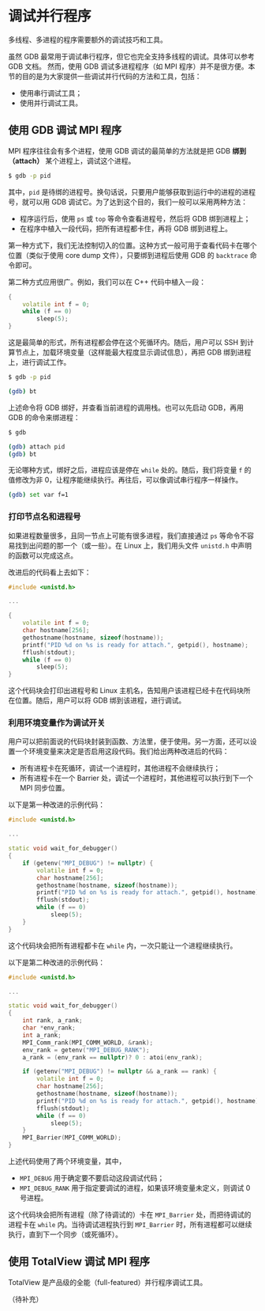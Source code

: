 # 调试并行程序

多线程、多进程的程序需要额外的调试技巧和工具。

虽然 GDB 最常用于调试串行程序，但它也完全支持多线程的调试。具体可以参考 GDB 文档。
然而，使用 GDB 调试多进程程序（如 MPI 程序）并不是很方便。本节的目的是为大家提供一些调试并行代码的方法和工具，包括：

- 使用串行调试工具；
- 使用并行调试工具。

## 使用 GDB 调试 MPI 程序

MPI 程序往往会有多个进程，使用 GDB 调试的最简单的方法就是把 GDB **绑到（attach）** 某个进程上，调试这个进程。

```bash
$ gdb -p pid
```

其中，`pid` 是待绑的进程号。换句话说，只要用户能够获取到运行中的进程的进程号，就可以用 GDB 调试它。为了达到这个目的，我们一般可以采用两种方法：

- 程序运行后，使用 `ps` 或 `top` 等命令查看进程号，然后将 GDB 绑到进程上；
- 在程序中植入一段代码，把所有进程都卡住，再将 GDB 绑到进程上。

第一种方式下，我们无法控制切入的位置。这种方式一般可用于查看代码卡在哪个位置（类似于使用 core dump 文件），只要绑到进程后使用 GDB 的 `backtrace` 命令即可。

第二种方式应用很广。例如，我们可以在 C++ 代码中植入一段：

```c++
{
    volatile int f = 0;
    while (f == 0)
        sleep(5);
}
```

这是最简单的形式，所有进程都会停在这个死循环内。随后，用户可以 SSH 到计算节点上，加载环境变量（这样能最大程度显示调试信息），再把 GDB 绑到进程上，进行调试工作。

```bash
$ gdb -p pid

(gdb) bt
```

上述命令将 GDB 绑好，并查看当前进程的调用栈。也可以先启动 GDB，再用 GDB 的命令来绑进程：

```bash
$ gdb

(gdb) attach pid
(gdb) bt
```

无论哪种方式，绑好之后，进程应该是停在 `while` 处的。随后，我们将变量 `f` 的值修改为非 0，让程序能继续执行。再往后，可以像调试串行程序一样操作。

```bash
(gdb) set var f=1
```

### 打印节点名和进程号

如果进程数量很多，且同一节点上可能有很多进程，我们直接通过 `ps` 等命令不容易找到出问题的那一个（或一些）。在 Linux 上，我们用头文件 `unistd.h` 中声明的函数可以完成这点。

改进后的代码看上去如下：

```c++
#include <unistd.h>

...

{
    volatile int f = 0;
    char hostname[256];
    gethostname(hostname, sizeof(hostname));
    printf("PID %d on %s is ready for attach.", getpid(), hostname);
    fflush(stdout);
    while (f == 0)
        sleep(5);
}
```

这个代码块会打印出进程号和 Linux 主机名，告知用户该进程已经卡在代码块所在位置。随后，用户可以将 GDB 绑到该进程，进行调试。

### 利用环境变量作为调试开关

用户可以把前面说的代码块封装到函数、方法里，便于使用。另一方面，还可以设置一个环境变量来决定是否启用这段代码。我们给出两种改进后的代码：

- 所有进程卡在死循环，调试一个进程时，其他进程不会继续执行；
- 所有进程卡在一个 Barrier 处，调试一个进程时，其他进程可以执行到下一个 MPI 同步位置。

以下是第一种改进的示例代码：

```c++
#include <unistd.h>

...

static void wait_for_debugger()
{
    if (getenv("MPI_DEBUG") != nullptr) {
        volatile int f = 0;
        char hostname[256];
        gethostname(hostname, sizeof(hostname));
        printf("PID %d on %s is ready for attach.", getpid(), hostname);
        fflush(stdout);
        while (f == 0)
            sleep(5);
    }
}
```

这个代码块会把所有进程都卡在 `while` 内，一次只能让一个进程继续执行。

以下是第二种改进的示例代码：

```c++
#include <unistd.h>

...

static void wait_for_debugger()
{
    int rank, a_rank;
    char *env_rank;
    int a_rank;
    MPI_Comm_rank(MPI_COMM_WORLD, &rank);
    env_rank = getenv("MPI_DEBUG_RANK");
    a_rank = (env_rank == nullptr)? 0 : atoi(env_rank);

    if (getenv("MPI_DEBUG") != nullptr && a_rank == rank) {
        volatile int f = 0;
        char hostname[256];
        gethostname(hostname, sizeof(hostname));
        printf("PID %d on %s is ready for attach.", getpid(), hostname);
        fflush(stdout);
        while (f == 0)
            sleep(5);
    }
    MPI_Barrier(MPI_COMM_WORLD);
}
```

上述代码使用了两个环境变量，其中，

- `MPI_DEBUG` 用于确定要不要启动这段调试代码；
- `MPI_DEBUG_RANK` 用于指定要调试的进程，如果该环境变量未定义，则调试 0 号进程。

这个代码块会把所有进程（除了待调试的）卡在 `MPI_Barrier` 处，而把待调试的进程卡在 `while` 内。当待调试进程执行到 `MPI_Barrier` 时，所有进程都可以继续执行，直到下一个同步（或死循环）。

## 使用 TotalView 调试 MPI 程序

TotalView 是产品级的全能（full-featured）并行程序调试工具。

（待补充）
